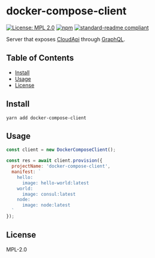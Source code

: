 # docker-compose-client

[![License: MPL 2.0](https://img.shields.io/badge/License-MPL%202.0-brightgreen.svg)](https://opensource.org/licenses/MPL-2.0)
[![npm](https://img.shields.io/npm/v/docker-compose-client.svg)](https://npmjs.com/package/docker-compose-client)
[![standard-readme compliant](https://img.shields.io/badge/standard--readme-OK-green.svg)](https://github.com/RichardLitt/standard-readme)

Server that exposes [CloudApi](https://apidocs.joyent.com/cloudapi/) through [GraphQL](http://graphql.org).

## Table of Contents

- [Install](#install)
- [Usage](#usage)
- [License](#license)

## Install

```
yarn add docker-compose-client
```

## Usage

```js
const client = new DockerComposeClient();

const res = await client.provision({
  projectName: 'docker-compose-client',
  manifest: `
    hello:
      image: hello-world:latest
    world:
      image: consul:latest
    node:
      image: node:latest
  `
});
```

## License

MPL-2.0
